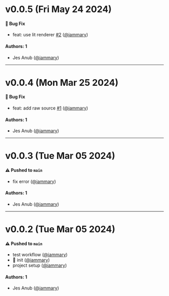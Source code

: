 # v0.0.5 (Fri May 24 2024)

#### 🐛 Bug Fix

- feat: use lit renderer [#2](https://github.com/iammary/storybook-addon-web-component-html/pull/2) ([@iammary](https://github.com/iammary))

#### Authors: 1

- Jes Anub ([@iammary](https://github.com/iammary))

---

# v0.0.4 (Mon Mar 25 2024)

#### 🐛 Bug Fix

- feat: add raw source [#1](https://github.com/iammary/storybook-addon-web-component-html/pull/1) ([@iammary](https://github.com/iammary))

#### Authors: 1

- Jes Anub ([@iammary](https://github.com/iammary))

---

# v0.0.3 (Tue Mar 05 2024)

#### ⚠️ Pushed to `main`

- fix error ([@iammary](https://github.com/iammary))

#### Authors: 1

- Jes Anub ([@iammary](https://github.com/iammary))

---

# v0.0.2 (Tue Mar 05 2024)

#### ⚠️ Pushed to `main`

- test workflow ([@iammary](https://github.com/iammary))
- :tada: init ([@iammary](https://github.com/iammary))
- project setup ([@iammary](https://github.com/iammary))

#### Authors: 1

- Jes Anub ([@iammary](https://github.com/iammary))
